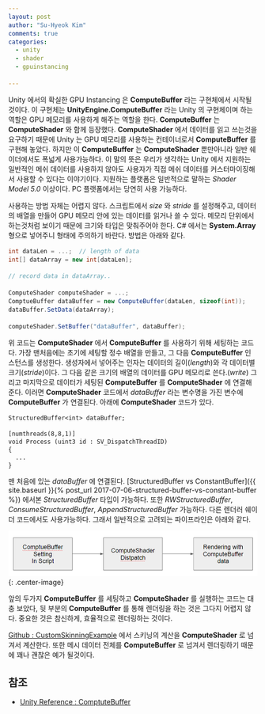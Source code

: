 ```yaml
---
layout: post
author: "Su-Hyeok Kim"
comments: true
categories:
  - unity
  - shader
  - gpuinstancing

---
```


Unity 에서의 확실한 GPU Instancing 은 __ComputeBuffer__ 라는 구현체에서 시작될 것이다. 이 구현체는 __UnityEngine.ComputeBuffer__ 라는 Unity 의 구현체이며 하는 역할은 GPU 메모리를 사용하게 해주는 역할을 한다. __ComputeBuffer__ 는 __ComputeShader__ 와 함께 등장했다. __ComputeShader__ 에서 데이터를 읽고 쓰는것을 요구하기 때문에 Unity 는 GPU 메모리를 사용하는 컨테이너로서 __ComputeBuffer__ 를 구현해 놓았다. 하지만 이 __ComputeBuffer__ 는 __ComputeShader__ 뿐만아니라 일반 쉐이더에서도 폭넓게 사용가능하다. 이 말의 뜻은 우리가 생각하는 Unity 에서 지원하는 일반적인 메쉬 데이터를 사용하지 않아도 사용자가 직접 메쉬 데이터를 커스터마이징해서 사용할 수 있다는 이야기이다. 지원하는 플랫폼은 일반적으로 말하는 _Shader Model 5.0_ 이상이다. PC 플랫폼에서는 당연히 사용 가능하다.

사용하는 방법 자체는 어렵지 않다. 스크립트에서 _size_ 와 _stride_ 를 설정해주고, 데이터의 배열을 만들어 GPU 메모리 안에 있는 데이터를 읽거나 쓸 수 있다. 메모리 단위에서 하는것처럼 보이기 때문에 크기와 타입은 맞춰주어야 한다. C# 에서는 __System.Array__ 형으로 넣어주니 형태에 주의하기 바란다. 방법은 아래와 같다.

``` C#
int dataLen = ...;  // length of data
int[] dataArray = new int[dataLen];

// record data in dataArray..

ComputeShader computeShader = ...;
ComptueBuffer dataBuffer = new ComputeBuffer(dataLen, sizeof(int));
dataBuffer.SetData(dataArray);

computeShader.SetBuffer("dataBuffer", dataBuffer);
```

위 코드는 __ComputeShader__ 에서 __ComputeBuffer__ 를 사용하기 위해 세팅하는 코드다. 가장 맨처음에는 초기에 세팅할 정수 배열을 만들고, 그 다음 __ComputeBuffer__ 인스턴스를 생성한다. 생성자에서 넣어주는 인자는 데이터의 길이(_length_)와 각 데이터별 크기(_stride_)이다. 그 다음 같은 크기의 배열의 데이터를 GPU 메모리로 쓴다.(_write_) 그리고 마지막으로 데이터가 세팅된 __ComputeBuffer__ 를 __ComputeShader__ 에 연결해준다. 이러면 __ComputeShader__ 코드에서 _dataBuffer_ 라는 변수명을 가진 변수에 __ComputeBuffer__ 가 연결된다. 아래에 __ComputeShader__ 코드가 있다.

``` HLSL
StructuredBuffer<int> dataBuffer;

[numthreads(8,8,1)]
void Process (uint3 id : SV_DispatchThreadID)
{
  ...
}
```

맨 처음에 있는 _dataBuffer_ 에 연결된다. [StructuredBuffer vs ConstantBuffer]({{ site.baseurl }}{% post_url 2017-07-06-structured-buffer-vs-constant-buffer %}) 에서본 _StructuredBuffer_ 타입이 가능하다. 또한 _RWStructuredBuffer_, _ConsumeStructuredBuffer_, _AppendStructuredBuffer_ 가능하다. 다른 렌더러 쉐이더 코드에서도 사용가능하다. 그래서 일반적으로 고려되는 파이프라인은 아래와 같다.

![data process](/images/data-process-pipeline.png){: .center-image}

앞의 두가지 __ComputeBuffer__ 를 세팅하고 __ComputeShader__ 를 실행하는 코드는 대충 보았다, 뒷 부분의 __ComputeBuffer__ 를 통해 렌더링을 하는 것은 그다지 어렵지 않다. 중요한 것은 참신하게, 효율적으로 렌더링하는 것이다.

[Github : CustomSkinningExample](https://github.com/hrmrzizon/CustomSkinningExample) 에서 스키닝의 계산을 __ComputeShader__ 로 넘겨서 계산한다. 또한 메시 데이터 전체를 __ComputeBuffer__ 로 넘겨서 렌더링하기 때문에 꽤나 괜찮은 예가 될것이다.

## 참조

 - [Unity Reference : ComptuteBuffer](https://docs.unity3d.com/ScriptReference/ComputeBuffer.html)
